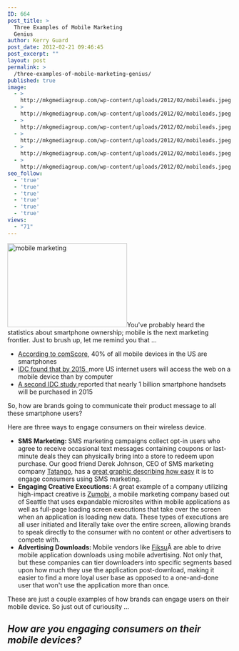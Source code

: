 ```yaml
---
ID: 664
post_title: >
  Three Examples of Mobile Marketing
  Genius
author: Kerry Guard
post_date: 2012-02-21 09:46:45
post_excerpt: ""
layout: post
permalink: >
  /three-examples-of-mobile-marketing-genius/
published: true
image:
  - >
    http://mkgmediagroup.com/wp-content/uploads/2012/02/mobileads.jpeg
  - >
    http://mkgmediagroup.com/wp-content/uploads/2012/02/mobileads.jpeg
  - >
    http://mkgmediagroup.com/wp-content/uploads/2012/02/mobileads.jpeg
  - >
    http://mkgmediagroup.com/wp-content/uploads/2012/02/mobileads.jpeg
  - >
    http://mkgmediagroup.com/wp-content/uploads/2012/02/mobileads.jpeg
  - >
    http://mkgmediagroup.com/wp-content/uploads/2012/02/mobileads.jpeg
seo_follow:
  - 'true'
  - 'true'
  - 'true'
  - 'true'
  - 'true'
  - 'true'
views:
  - "71"
---
```

<img class="alignleft size-full wp-image-665" title="smart phones" src="http://mkgmediagroup.com/wp-content/uploads/2012/02/smart-phones.jpeg" alt="mobile marketing" width="268" height="188" />You've probably heard the statistics about smartphone ownership; mobile is the next marketing frontier. Just to brush up, let me remind you that ...
<ul>
	<li><a href="http://www.comscore.com/Press_Events/Press_Releases/2011/11/comScore_Reports_September_2011_U.S._Mobile_Subscriber_Market_Share" target="_blank">According to comScore</a>, 40% of all mobile devices in the US are smartphones</li>
	<li><a href="http://www.idc.com/getdoc.jsp?containerId=prUS23028711" target="_blank">IDC found that by 2015, </a>more US internet users will access the web on a mobile device than by computer</li>
	<li><a href="http://www.ft.com/cms/s/2/6ecd4a0a-280a-11e1-a4c4-00144feabdc0.html#axzz1mdUycRwv" target="_blank">A second IDC study </a>reported that nearly 1 billion smartphone handsets will be purchased in 2015</li>
</ul>
So, how are brands going to communicate their product message to all these smartphone users?

Here are three ways to engage consumers on their wireless device.
<ul>
	<li><strong>SMS Marketing: </strong>SMS marketing campaigns collect opt-in users who agree to receive occasional text messages containing coupons or last-minute deals they can physically bring into a store to redeem upon purchase. Our good friend Derek Johnson, CEO of SMS marketing company <a href="http://tatango.com" target="_blank">Tatango</a>, has a <a href="http://www.tatango.com/sms-marketing-how-it-works" target="_blank">great graphic describing how easy</a> it is to engage consumers using SMS marketing.</li>
	<li><strong>Engaging Creative Executions: </strong>A great example of a company utilizing high-impact creative is <a href="http://zumobi.com" target="_blank">Zumobi</a>, a mobile marketing company based out of Seattle that uses expandable microsites within mobile applications as well as full-page loading screen executions that take over the screen when an application is loading new data. These types of executions are all user initiated and literally take over the entire screen, allowing brands to speak directly to the consumer with no content or other advertisers to compete with.</li>
	<li><strong>Advertising Downloads: </strong>Mobile vendors like <a href="http://fiksu.com" target="_blank">Fiksu</a>Â are able to drive mobile application downloads using mobile advertising. Not only that, but these companies can tier downloaders into specific segments based upon how much they use the application post-download, making it easier to find a more loyal user base as opposed to a one-and-done user that won't use the application more than once.</li>
</ul>
These are just a couple examples of how brands can engage users on their mobile device. So just out of curiousity ...
<h2><em>How are you engaging consumers on their mobile devices?</em></h2>
